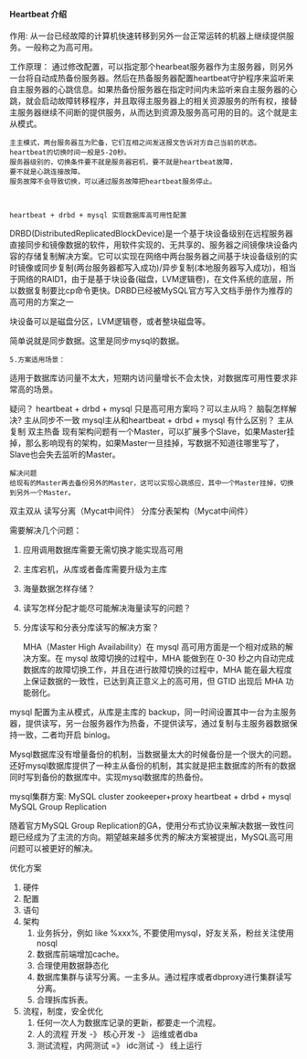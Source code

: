 #### Heartbeat 介绍
作用: 从一台已经故障的计算机快速转移到另外一台正常运转的机器上继续提供服务。一般称之为高可用。

工作原理：
    通过修改配置，可以指定那个hearbeat服务器作为主服务器，则另外一台将自动成热备份服务器。然后在热备服务器配置heartbeat守护程序来监听来自主服务器的心跳信息。如果热备份服务器在指定时间内未监听来自主服务器的心跳，就会启动故障转移程序，并且取得主服务器上的相关资源服务的所有权，接替主服务器继续不间断的提供服务，从而达到资源及服务高可用的目的。这个就是主从模式。

    主主模式，两台服务器互为贮备，它们互相之间发送报文告诉对方自己当前的状态。
    heartbeat的切换时间一般是5-20秒。
    服务器级别的，切换条件要不就是服务器宕机，要不就是heartbeat故障，
    要不就是心跳连接故障。
    服务故障不会导致切换，可以通过服务故障把heartbeat服务停止。



    heartbeat + drbd + mysql 实现数据库高可用性配置

  DRBD(DistributedReplicatedBlockDevice)是一个基于块设备级别在远程服务器直接同步和镜像数据的软件，用软件实现的、无共享的、服务器之间镜像块设备内容的存储复制解决方案。它可以实现在网络中两台服务器之间基于块设备级别的实时镜像或同步复制(两台服务器都写入成功)/异步复制(本地服务器写入成功)，相当于网络的RAID1，由于是基于块设备(磁盘，LVM逻辑卷)，在文件系统的底层，所以数据复制要比cp命令更快。DRBD已经被MySQL官方写入文档手册作为推荐的高可用的方案之一
  
  块设备可以是磁盘分区，LVM逻辑卷，或者整块磁盘等。

简单说就是同步数据。这里是同步mysql的数据。



    5.方案适用场景：

适用于数据库访问量不太大，短期内访问量增长不会太快，对数据库可用性要求非常高的场景。



疑问？
heartbeat + drbd + mysql  只是高可用方案吗？可以主从吗？
    脑裂怎样解决?
    主从同步不一致
    mysql主从和heartbeat + drbd + mysql 有什么区别？
主从复制
双主热备
    现有架构问题有一个Master，可以扩展多个Slave，如果Master挂掉，那么影响现有的架构，如果Master一旦挂掉，写数据不知道往哪里写了，Slave也会失去监听的Master。

    解决问题
    给现有的Master再去备份另外的Master，这可以实现心跳感应，其中一个Master挂掉，切换到另外一个Master。
双主双从
读写分离（Mycat中间件）
分库分表架构（Mycat中间件）


需要解决几个问题：
1. 应用调用数据库需要无需切换才能实现高可用
2. 主库宕机，从库或者备库需要升级为主库
3. 海量数据怎样存储？
4. 读写怎样分配才能尽可能解决海量读写的问题？
5. 分库读写和分表分库读写的解决方案？


    MHA（Master High Availability）在 mysql 高可用方面是一个相对成熟的解决方案。在 mysql 故障切换的过程中，MHA 能做到在 0-30 秒之内自动完成数据库的故障切换工作，并且在进行故障切换的过程中，MHA 能在最大程度上保证数据的一致性，已达到真正意义上的高可用，但 GTID 出现后 MHA 功能弱化。




mysql 配置为主从模式，从库是主库的 backup，同一时间设置其中一台为主服务器，提供读写，另一台服务器作为热备，不提供读写，通过复制与主服务器数据保持一致，二者均开启 binlog。





Mysql数据库没有增量备份的机制，当数据量太大的时候备份是一个很大的问题。还好mysql数据库提供了一种主从备份的机制，其实就是把主数据库的所有的数据同时写到备份的数据库中。实现mysql数据库的热备份。 


mysql集群方案:
MySQL cluster
zookeeper+proxy
heartbeat + drbd + mysql 
MySQL Group Replication

随着官方MySQL Group Replication的GA，使用分布式协议来解决数据一致性问题已经成为了主流的方向。期望越来越多优秀的解决方案被提出，MySQL高可用问题可以被更好的解决。



优化方案
1. 硬件
2. 配置
3. 语句
4. 架构
    1. 业务拆分，例如 like %xxx%, 不要使用mysql，好友关系，粉丝关注使用nosql
    2. 数据库前端增加cache。
    3. 合理使用数据静态化
    4. 数据库集群与读写分离。一主多从。通过程序或者dbproxy进行集群读写分离。
    6. 合理拆库拆表。
5. 流程，制度，安全优化
    1. 任何一次人为数据库记录的更新，都要走一个流程。
    2. 人的流程 开发 -》 核心开发 -》 运维或者dba
    3. 测试流程，内网测试 =》 idc测试 -》 线上运行